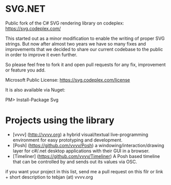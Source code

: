 SVG.NET
=======

Public fork of the C# SVG rendering library on codeplex:
https://svg.codeplex.com/

This started out as a minor modification to enable the writing of proper SVG strings. But now after almost two years we have so many fixes and improvements that we decided to share our current codebase to the public in order to improve it even further.

So please feel free to fork it and open pull requests for any fix, improvement or feature you add.

Microsoft Public License:
https://svg.codeplex.com/license

It is also available via Nuget:

PM> Install-Package Svg

Projects using the library
=======
* [vvvv] (http://vvvv.org) a hybrid visual/textual live-programming environment for easy prototyping and development.
* [Posh] (https://github.com/vvvv/Posh) a windowing/interaction/drawing layer for c#/.net desktop applications with their GUI in a browser. 
* [Timeliner] (https://github.com/vvvv/Timeliner) A Posh based timeline that can be controlled by and sends out its values via OSC. 

if you want your project in this list, send me a pull request on this filr or link + short description to tebjan (at) vvvv.org
